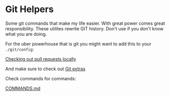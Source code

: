 # Git Helpers

Some git commands that make my life easier. With great power comes great responsibility. These utilites rewrite GIT history.
Don't use if you don't know what you are doing.

For the uber powerhouse that is git you might want to add this to your `./git/config`:

[Checking out pull requests locally](https://gist.github.com/piscisaureus/3342247)

And make sure to check out [Git extras](https://github.com/visionmedia/git-extras)

Check commands for commands:

[COMMANDS.md](COMMANDS.md)